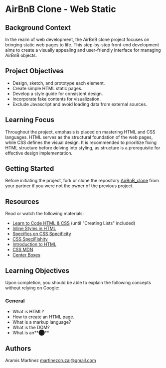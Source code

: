 # AirBnB Clone - Web Static

## Background Context

In the realm of web development, the AirBnB clone project focuses on bringing static web pages to life. This step-by-step front-end development aims to create a visually appealing and user-friendly interface for managing AirBnB objects.

## Project Objectives

- Design, sketch, and prototype each element.
- Create simple HTML static pages.
- Develop a style guide for consistent design.
- Incorporate fake contents for visualization.
- Exclude Javascript and avoid loading data from external sources.

## Learning Focus

Throughout the project, emphasis is placed on mastering HTML and CSS languages. HTML serves as the structural foundation of the web pages, while CSS defines the visual design. It is recommended to prioritize fixing HTML structure before delving into styling, as structure is a prerequisite for effective design implementation.

## Getting Started

Before initiating the project, fork or clone the repository [AirBnB_clone](repository_link) from your partner if you were not the owner of the previous project.

## Resources

Read or watch the following materials:

- [Learn to Code HTML & CSS](html_css_learning_link) (until "Creating Lists" included)
- [Inline Styles in HTML](inline_styles_link)
- [Specifics on CSS Specificity](css_specificity_link)
- [CSS SpeciFishity](css_specifishity_link)
- [Introduction to HTML](html_intro_link)
- [CSS MDN](css_mdn_link)
- [Center Boxes](center_boxes_link)

## Learning Objectives

Upon completion, you should be able to explain the following concepts without relying on Google:

### General

- What is HTML?
- How to create an HTML page.
- What is a markup language?
- What is the DOM?
- What is an**⬤**

## Authors
Aramis Martinez martinezcruzaj@gmail.com
